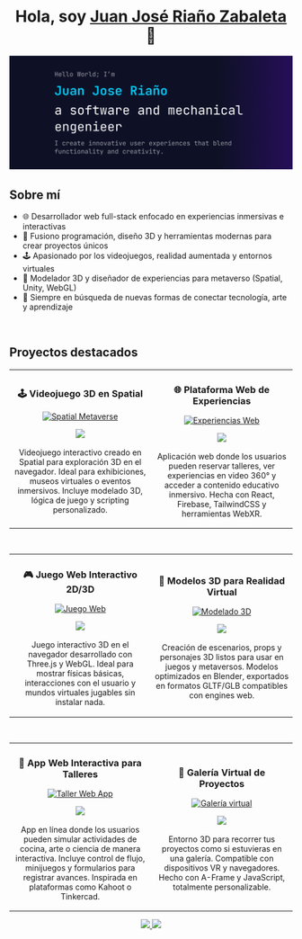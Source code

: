 <div align="center">
<h1 align="center">Hola, soy <a href="https://aristi.dev">Juan José Riaño Zabaleta</a> 👋</h1>
</div>
<img src="Home.png">

## Sobre mí

- 🌐 Desarrollador web full-stack enfocado en experiencias inmersivas e interactivas  
- 🧠 Fusiono programación, diseño 3D y herramientas modernas para crear proyectos únicos  
- 🕹️ Apasionado por los videojuegos, realidad aumentada y entornos virtuales  
- 🎨 Modelador 3D y diseñador de experiencias para metaverso (Spatial, Unity, WebGL)  
- 🚀 Siempre en búsqueda de nuevas formas de conectar tecnología, arte y aprendizaje  
<br>

## Proyectos destacados
<table>
<tr>
<td width="50%">
<h3 align="center">🕹️ Videojuego 3D en Spatial</h3>
<div align="center">
<a href="https://www.spatial.io" target="_blank">
<img src="https://i.imgur.com/H0e1xWD.jpg" width="400" alt="Spatial Metaverse">
</a>
<p>
<a href="https://www.spatial.io" target="_blank">
<img src="https://img.shields.io/badge/METAVERSO-Spatial-blueviolet?style=for-the-badge">
</a>
</p>
<p>Videojuego interactivo creado en Spatial para exploración 3D en el navegador. Ideal para exhibiciones, museos virtuales o eventos inmersivos. Incluye modelado 3D, lógica de juego y scripting personalizado.</p>
</div>
</td>

<td width="50%">
<h3 align="center">🌐 Plataforma Web de Experiencias</h3>
<div align="center">
<a href="#" target="_blank">
<img src="https://i.imgur.com/VZP1Dsz.jpg" width="400" alt="Experiencias Web">
</a>
<p>
<a href="#" target="_blank">
<img src="https://img.shields.io/badge/WEBAPP-React%20%2B%20Firebase-61dafb?style=for-the-badge&logo=react">
</a>
</p>
<p>Aplicación web donde los usuarios pueden reservar talleres, ver experiencias en video 360° y acceder a contenido educativo inmersivo. Hecha con React, Firebase, TailwindCSS y herramientas WebXR.</p>
</div>  
</td>
</tr>
</table>

<br>

<table>
<tr>
<td width="50%">
<h3 align="center">🎮 Juego Web Interactivo 2D/3D</h3>
<div align="center">
<a href="#" target="_blank">
<img src="https://i.imgur.com/2xKPAdf.jpg" width="400" alt="Juego Web">
</a>
<p>
<a href="#" target="_blank">
<img src="https://img.shields.io/badge/JUEGO-WebGL%20%2B%20Three.js-ff8800?style=for-the-badge&logo=three.js&logoColor=white">
</a>
</p>
<p>Juego interactivo 3D en el navegador desarrollado con Three.js y WebGL. Ideal para mostrar físicas básicas, interacciones con el usuario y mundos virtuales jugables sin instalar nada.</p>
</div>  
</td>

<td width="50%">
<h3 align="center">🧱 Modelos 3D para Realidad Virtual</h3>
<div align="center">
<a href="#" target="_blank">
<img src="https://i.imgur.com/FnzzftY.jpg" width="400" alt="Modelado 3D">
</a>
<p>
<a href="#" target="_blank">
<img src="https://img.shields.io/badge/3D%20MODELING-Blender%20%2B%20GLTF-orange?style=for-the-badge&logo=blender&logoColor=white">
</a>
</p>
<p>Creación de escenarios, props y personajes 3D listos para usar en juegos y metaversos. Modelos optimizados en Blender, exportados en formatos GLTF/GLB compatibles con engines web.</p>
</div>  
</td>
</tr>
</table>

<br>

<table>
<tr>
<td width="50%">
<h3 align="center">📱 App Web Interactiva para Talleres</h3>
<div align="center">
<a href="#" target="_blank">
<img src="https://i.imgur.com/fq4kcvn.jpg" width="400" alt="Taller Web App">
</a>
<p>
<a href="#" target="_blank">
<img src="https://img.shields.io/badge/EXPERIENCIAS-Web%20interactiva-00bcd4?style=for-the-badge">
</a>
</p>
<p>App en línea donde los usuarios pueden simular actividades de cocina, arte o ciencia de manera interactiva. Incluye control de flujo, minijuegos y formularios para registrar avances. Inspirada en plataformas como Kahoot o Tinkercad.</p>
</div>  
</td>

<td width="50%">
<h3 align="center">🌌 Galería Virtual de Proyectos</h3>
<div align="center">
<a href="#" target="_blank">
<img src="https://i.imgur.com/pfB5Aks.jpg" width="400" alt="Galería virtual">
</a>
<p>
<a href="#" target="_blank">
<img src="https://img.shields.io/badge/GALERÍA-Virtual%20Expo%20Room-a020f0?style=for-the-badge">
</a>
</p>
<p>Entorno 3D para recorrer tus proyectos como si estuvieras en una galería. Compatible con dispositivos VR y navegadores. Hecho con A-Frame y JavaScript, totalmente personalizable.</p>
</div>  
</td>
</tr>
</table>



<p align="center">
<a href="https://github.com/ArisGuimera">
  <img height="180em" src="https://github-readme-stats-eight-theta.vercel.app/api?username=ArisGuimera&show_icons=true&theme=algolia&include_all_commits=true&count_private=true"/>
  <img height="180em" src="https://github-readme-stats-eight-theta.vercel.app/api/top-langs/?username=ArisGuimera&layout=compact&langs_count=8&theme=algolia"/>
</a>
</p>
